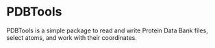 # PDBTools

PDBTools is a simple package to read and write Protein Data Bank files,
select atoms, and work with their coordinates.  



